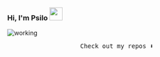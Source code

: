 ### Hi, I'm Psilo <img src="https://media.giphy.com/media/hvRJCLFzcasrR4ia7z/giphy.gif" width="30">

![working](https://camo.githubusercontent.com/3ab5fcbef04b536205e084873f8c609b7ecd2a012a106836d80f1aca95949a25/68747470733a2f2f6d656469612e67697068792e636f6d2f6d656469612f6f3076777a754677434741464f2f67697068792e676966)

<p align="center"><samp>
Check out my repos ⬇️  
  </samp>
</p>

<!-- <p align="center"> Visitor count<br> <img src="https://profile-counter.glitch.me/Psilocine/count.svg" /></p> -->

<!-- 
![Anurag's GitHub stats](https://github-readme-stats.vercel.app/api?username=Psilocine&show_icons=true&theme=buefy) -->

<!--
**Psilocine/Psilocine** is a ✨ _special_ ✨ repository because its `README.md` (this file) appears on your GitHub profile.

Here are some ideas to get you started:

- 🔭 I’m currently working in Amoy, China.
- 🌱 I’m currently learning ...
- 👯 I’m looking to collaborate on ...
- 🤔 I’m looking for help with ...
- 💬 Ask me about ...
- 📫 How to reach me: ...
- 😄 Pronouns: ...
- ⚡ Fun fact: ...
-->
